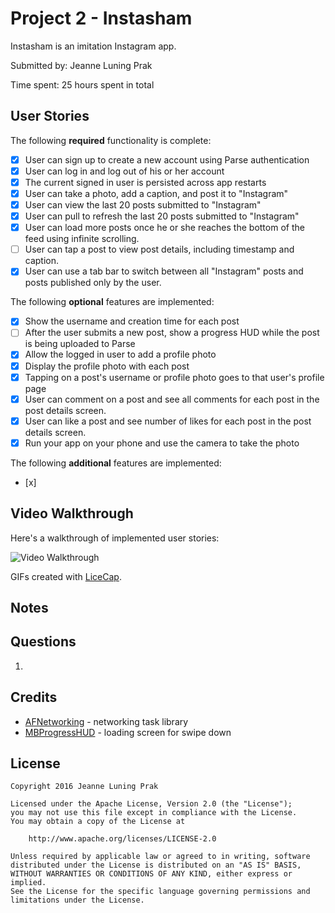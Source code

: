 # Project 2 - Instasham

Instasham is an imitation Instagram app.

Submitted by: Jeanne Luning Prak

Time spent: 25 hours spent in total

## User Stories

The following **required** functionality is complete:
* [x] User can sign up to create a new account using Parse authentication
* [x] User can log in and log out of his or her account
* [x] The current signed in user is persisted across app restarts
* [x] User can take a photo, add a caption, and post it to "Instagram"
* [x] User can view the last 20 posts submitted to "Instagram"
* [x] User can pull to refresh the last 20 posts submitted to "Instagram"
* [x] User can load more posts once he or she reaches the bottom of the feed using infinite scrolling.
* [ ] User can tap a post to view post details, including timestamp and caption.
* [x] User can use a tab bar to switch between all "Instagram" posts and posts published only by the user.

The following **optional** features are implemented:
* [x] Show the username and creation time for each post
* [ ] After the user submits a new post, show a progress HUD while the post is being uploaded to Parse
* [x] Allow the logged in user to add a profile photo
* [x] Display the profile photo with each post
* [x] Tapping on a post's username or profile photo goes to that user's profile page
* [x] User can comment on a post and see all comments for each post in the post details screen.
* [x] User can like a post and see number of likes for each post in the post details screen.
* [x] Run your app on your phone and use the camera to take the photo

The following **additional** features are implemented:
- [x] 

## Video Walkthrough

Here's a walkthrough of implemented user stories:

<img src='' title='Video Walkthrough' width='' alt='Video Walkthrough' />


GIFs created with [LiceCap](http://www.cockos.com/licecap/).

## Notes

## Questions
1. 

## Credits

- [AFNetworking](https://github.com/AFNetworking/AFNetworking) - networking task library
- [MBProgressHUD](https://cocoapods.org/pods/MBProgressHUD) - loading screen for swipe down

## License

    Copyright 2016 Jeanne Luning Prak

    Licensed under the Apache License, Version 2.0 (the "License");
    you may not use this file except in compliance with the License.
    You may obtain a copy of the License at

        http://www.apache.org/licenses/LICENSE-2.0

    Unless required by applicable law or agreed to in writing, software
    distributed under the License is distributed on an "AS IS" BASIS,
    WITHOUT WARRANTIES OR CONDITIONS OF ANY KIND, either express or implied.
    See the License for the specific language governing permissions and
    limitations under the License.
